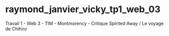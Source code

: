 # raymond_janvier_vicky_tp1_web_03
Travail 1 - Web 3 - TIM - Montmorency - Critique Spirited Away / Le voyage de Chihiro
